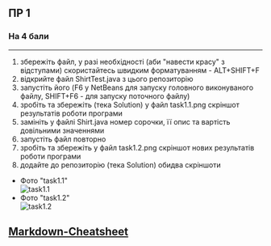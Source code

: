 ## ПР 1 ##
### На 4 бали ###
---
1. збережіть файл, у разі необхідності (аби "навести красу" з відступами) скористайтесь швидким форматуванням - ALT+SHIFT+F
2. відкрийте файл ShirtTest.java з цього репозиторію
3. запустіть його (F6 у NetBeans для запуску головного виконуваного файлу, SHIFT+F6 - для запуску поточного файлу)
4. зробіть та збережіть (тека Solution) у файл task1.1.png скріншот результатів роботи програми
4. замініть у файлі Shirt.java номер сорочки, її опис та вартість довільними значеннями
5. запустіть файл повторно
6. зробіть та збережіть у файл task1.2.png скріншот нових результатів роботи програми
7. додайте до репозиторію (тека Solution) обидва скріншоти

* Фото "task1.1"   
![task1.1](image.png)
* Фото "task1.2"   
![task1.2](image.png)

[Markdown-Cheatsheet](https://github.com/sandino/Markdown-Cheatsheet)
---
